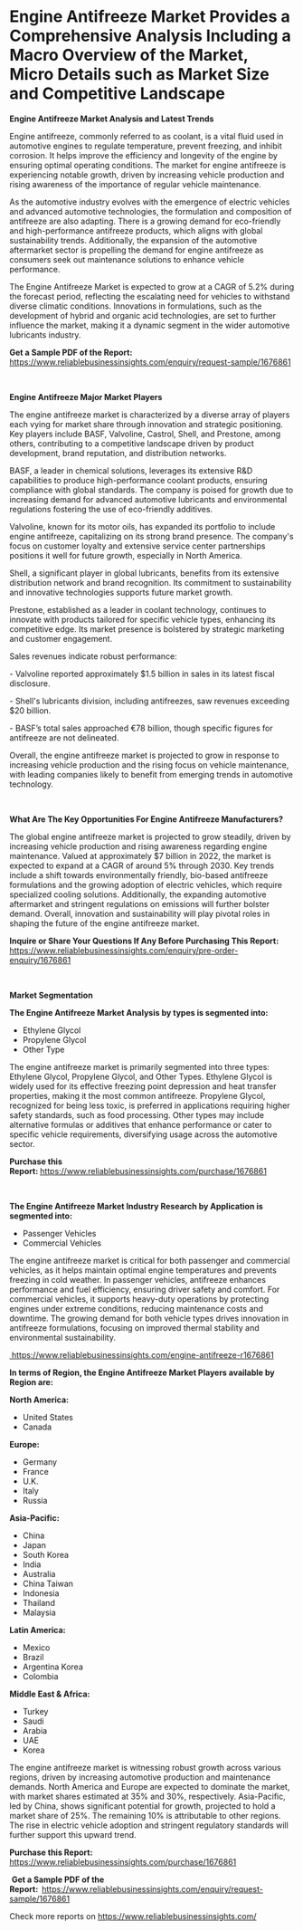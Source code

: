 <p><h1>Engine Antifreeze Market Provides a Comprehensive Analysis Including a Macro Overview of the Market, Micro Details such as Market Size and Competitive Landscape</h1></p><p><strong>Engine Antifreeze Market Analysis and Latest Trends</strong></p>
<p><p>Engine antifreeze, commonly referred to as coolant, is a vital fluid used in automotive engines to regulate temperature, prevent freezing, and inhibit corrosion. It helps improve the efficiency and longevity of the engine by ensuring optimal operating conditions. The market for engine antifreeze is experiencing notable growth, driven by increasing vehicle production and rising awareness of the importance of regular vehicle maintenance.</p><p>As the automotive industry evolves with the emergence of electric vehicles and advanced automotive technologies, the formulation and composition of antifreeze are also adapting. There is a growing demand for eco-friendly and high-performance antifreeze products, which aligns with global sustainability trends. Additionally, the expansion of the automotive aftermarket sector is propelling the demand for engine antifreeze as consumers seek out maintenance solutions to enhance vehicle performance.</p><p>The Engine Antifreeze Market is expected to grow at a CAGR of 5.2% during the forecast period, reflecting the escalating need for vehicles to withstand diverse climatic conditions. Innovations in formulations, such as the development of hybrid and organic acid technologies, are set to further influence the market, making it a dynamic segment in the wider automotive lubricants industry.</p></p>
<p><strong>Get a Sample PDF of the Report:&nbsp;</strong> <a href="https://www.reliablebusinessinsights.com/enquiry/request-sample/1676861?utm_campaign=3362&utm_medium=2&utm_source=Github&utm_content=ia&utm_term=24032025&utm_id=engine-antifreeze">https://www.reliablebusinessinsights.com/enquiry/request-sample/1676861</a></p>
<p>&nbsp;</p>
<p><strong>Engine Antifreeze Major Market Players</strong></p>
<p><p>The engine antifreeze market is characterized by a diverse array of players each vying for market share through innovation and strategic positioning. Key players include BASF, Valvoline, Castrol, Shell, and Prestone, among others, contributing to a competitive landscape driven by product development, brand reputation, and distribution networks.</p><p>BASF, a leader in chemical solutions, leverages its extensive R&D capabilities to produce high-performance coolant products, ensuring compliance with global standards. The company is poised for growth due to increasing demand for advanced automotive lubricants and environmental regulations fostering the use of eco-friendly additives.</p><p>Valvoline, known for its motor oils, has expanded its portfolio to include engine antifreeze, capitalizing on its strong brand presence. The company's focus on customer loyalty and extensive service center partnerships positions it well for future growth, especially in North America.</p><p>Shell, a significant player in global lubricants, benefits from its extensive distribution network and brand recognition. Its commitment to sustainability and innovative technologies supports future market growth.</p><p>Prestone, established as a leader in coolant technology, continues to innovate with products tailored for specific vehicle types, enhancing its competitive edge. Its market presence is bolstered by strategic marketing and customer engagement.</p><p>Sales revenues indicate robust performance:</p><p>- Valvoline reported approximately $1.5 billion in sales in its latest fiscal disclosure.</p><p>- Shell's lubricants division, including antifreezes, saw revenues exceeding $20 billion.</p><p>- BASF’s total sales approached €78 billion, though specific figures for antifreeze are not delineated.</p><p>Overall, the engine antifreeze market is projected to grow in response to increasing vehicle production and the rising focus on vehicle maintenance, with leading companies likely to benefit from emerging trends in automotive technology.</p></p>
<p>&nbsp;</p>
<p><strong>What Are The Key Opportunities For Engine Antifreeze Manufacturers?</strong></p>
<p><p>The global engine antifreeze market is projected to grow steadily, driven by increasing vehicle production and rising awareness regarding engine maintenance. Valued at approximately $7 billion in 2022, the market is expected to expand at a CAGR of around 5% through 2030. Key trends include a shift towards environmentally friendly, bio-based antifreeze formulations and the growing adoption of electric vehicles, which require specialized cooling solutions. Additionally, the expanding automotive aftermarket and stringent regulations on emissions will further bolster demand. Overall, innovation and sustainability will play pivotal roles in shaping the future of the engine antifreeze market.</p></p>
<p><strong>Inquire or Share Your Questions If Any Before Purchasing This Report:</strong> <a href="https://www.reliablebusinessinsights.com/enquiry/pre-order-enquiry/1676861?utm_campaign=3362&utm_medium=2&utm_source=Github&utm_content=ia&utm_term=24032025&utm_id=engine-antifreeze">https://www.reliablebusinessinsights.com/enquiry/pre-order-enquiry/1676861</a></p>
<p>&nbsp;</p>
<p><strong>Market Segmentation</strong></p>
<p><strong>The Engine Antifreeze Market Analysis by types is segmented into:</strong></p>
<p><ul><li>Ethylene Glycol</li><li>Propylene Glycol</li><li>Other Type</li></ul></p>
<p><p>The engine antifreeze market is primarily segmented into three types: Ethylene Glycol, Propylene Glycol, and Other Types. Ethylene Glycol is widely used for its effective freezing point depression and heat transfer properties, making it the most common antifreeze. Propylene Glycol, recognized for being less toxic, is preferred in applications requiring higher safety standards, such as food processing. Other types may include alternative formulas or additives that enhance performance or cater to specific vehicle requirements, diversifying usage across the automotive sector.</p></p>
<p><strong>Purchase this Report:&nbsp;</strong><a href="https://www.reliablebusinessinsights.com/purchase/1676861?utm_campaign=3362&utm_medium=2&utm_source=Github&utm_content=ia&utm_term=24032025&utm_id=engine-antifreeze">https://www.reliablebusinessinsights.com/purchase/1676861</a></p>
<p>&nbsp;</p>
<p><strong>The Engine Antifreeze Market Industry Research by Application is segmented into:</strong></p>
<p><ul><li>Passenger Vehicles</li><li>Commercial Vehicles</li></ul></p>
<p><p>The engine antifreeze market is critical for both passenger and commercial vehicles, as it helps maintain optimal engine temperatures and prevents freezing in cold weather. In passenger vehicles, antifreeze enhances performance and fuel efficiency, ensuring driver safety and comfort. For commercial vehicles, it supports heavy-duty operations by protecting engines under extreme conditions, reducing maintenance costs and downtime. The growing demand for both vehicle types drives innovation in antifreeze formulations, focusing on improved thermal stability and environmental sustainability.</p></p>
<p><a href="https://www.reliablebusinessinsights.com/engine-antifreeze-r1676861?utm_campaign=3362&utm_medium=2&utm_source=Github&utm_content=ia&utm_term=24032025&utm_id=engine-antifreeze">&nbsp;https://www.reliablebusinessinsights.com/engine-antifreeze-r1676861</a></p>
<p><strong>In terms of Region, the Engine Antifreeze Market Players available by Region are:</strong></p>
<p>
    <p> <strong> North America: </strong>
        <ul>
            <li>United States</li>
            <li>Canada</li>
        </ul>
        </p> 
    <p> <strong> Europe: </strong>
        <ul>
            <li>Germany</li>
            <li>France</li>
            <li>U.K.</li>
            <li>Italy</li>
            <li>Russia</li>
        </ul>
        </p> 
    <p> <strong> Asia-Pacific: </strong>
        <ul>
            <li>China</li>
            <li>Japan</li>
            <li>South Korea</li>
            <li>India</li>
            <li>Australia</li>
            <li>China Taiwan</li>
            <li>Indonesia</li>
            <li>Thailand</li>
            <li>Malaysia</li>
        </ul>
        </p> 
    <p> <strong> Latin America: </strong>
        <ul>
            <li>Mexico</li>
            <li>Brazil</li>
            <li>Argentina Korea</li>
            <li>Colombia</li>
        </ul>
        </p> 
    <p> <strong> Middle East & Africa: </strong>
        <ul>
            <li>Turkey</li>
            <li>Saudi</li>
            <li>Arabia</li>
            <li>UAE</li>
            <li>Korea</li>
        </ul>
    </p>
    </p>
<p><p>The engine antifreeze market is witnessing robust growth across various regions, driven by increasing automotive production and maintenance demands. North America and Europe are expected to dominate the market, with market shares estimated at 35% and 30%, respectively. Asia-Pacific, led by China, shows significant potential for growth, projected to hold a market share of 25%. The remaining 10% is attributable to other regions. The rise in electric vehicle adoption and stringent regulatory standards will further support this upward trend.</p></p>
<p><strong>Purchase this Report: </strong><a href="https://www.reliablebusinessinsights.com/purchase/1676861?utm_campaign=3362&utm_medium=2&utm_source=Github&utm_content=ia&utm_term=24032025&utm_id=engine-antifreeze">https://www.reliablebusinessinsights.com/purchase/1676861</a></p>
<p>&nbsp;<strong>Get a Sample PDF of the Report:&nbsp;&nbsp;</strong><a href="https://www.reliablebusinessinsights.com/enquiry/request-sample/1676861?utm_campaign=3362&utm_medium=2&utm_source=Github&utm_content=ia&utm_term=24032025&utm_id=engine-antifreeze">https://www.reliablebusinessinsights.com/enquiry/request-sample/1676861</a></p>
<p><strong></strong></p>
<p>Check more reports on <a href="https://www.reliablebusinessinsights.com/?utm_campaign=3362&utm_medium=2&utm_source=Github&utm_content=ia&utm_term=24032025&utm_id=engine-antifreeze">https://www.reliablebusinessinsights.com/</a></p>